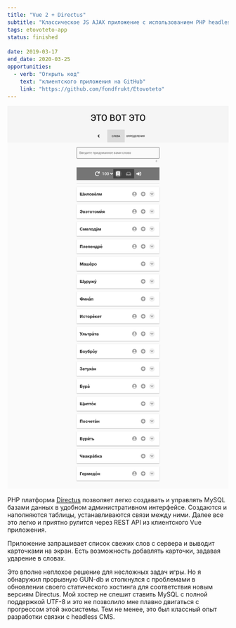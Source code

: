 ```yaml
---
title: "Vue 2 + Directus"
subtitle: "Классическое JS AJAX приложение с использованием PHP headless CMS"
tags: etovoteto-app
status: finished

date: 2019-03-17
end_date: 2020-03-25
opportunities:
  - verb: "Открыть код"
    text: "клиентского приложения на GitHub"
    link: "https://github.com/fondfrukt/Etovoteto"
---
```


![](./april2019.png)

PHP платформа [Directus](https://directus.io/) позволяет легко создавать и управлять MySQL базами данных в удобном административном интерфейсе. Создаются и наполняются таблицы, устанавливаются связи между ними. Далее все это легко и приятно рулится через REST API из клиентского Vue приложения.

Приложение запрашивает список свежих слов с сервера и выводит карточками на экран. Есть возможность добавлять карточки, задавая ударение в словах.

Это вполне неплохое решение для несложных задач игры. Но я обнаружил прорывную GUN-db и столкнулся с проблемами в обновлении своего статического хостинга для соответствия новым версиям Directus. Мой хостер не спешит ставить MySQL с полной поддержкой UTF-8 и это не позволило мне плавно двигаться с прогрессом этой экосистемы. Тем не менее, это был классный опыт разработки связки с headless CMS.
